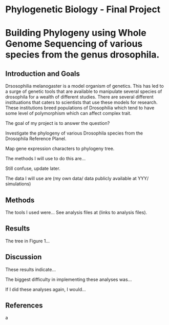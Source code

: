 # Phylogenetic Biology - Final Project

##

# Building Phylogeny using Whole Genome Sequencing of various species from the genus drosophila.

## Introduction and Goals

Drsosophilia melanogaster is a model organism of genetics. This has led to a surge of genetic tools that are available to manipulate several species of drosophila for a wealth of different studies. There are several different instituations that caters to scientists that use these models for research. These institutions breed populations of Drosophilia which tend to have some level of polymorphism which can affect complex trait.  

The goal of my project is to answer the question?

Investigate the phylogeny of various Drosophila species from the Drosophila Reference Planel. 

Map gene expression characters to phylogeny tree. 

The methods I will use to do this are...

Still confuse, update later. 

The data I will use are (my own data/ data publicly available at YYY/ simulations)

## Methods

The tools I used were... See analysis files at (links to analysis files).

## Results

The tree in Figure 1...

## Discussion

These results indicate...

The biggest difficulty in implementing these analyses was...

If I did these analyses again, I would...

## References
a

